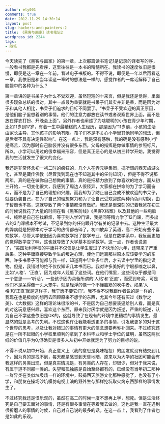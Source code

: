 ```yaml
---
author: ety001
comments: true
date: 2012-11-29 14:30:14
layout: post
slug: hackers-and-painters-2
title: 《黑客与画家》读书笔记2
wordpress_id: 2244
tags:
- 随笔
---
```


今天读完了《黑客与画家》的第一章，上次那篇读书笔记1是记录的译者写的序，一般看书我都是先看序，这里往往是一本书的精髓所在。我读书的速度依旧是很慢，即便是这一章在一年前，看过电子书版的。不得不说，即便是一年以后再看这一章，我依旧是和当年读这一章时的想法是一样的，感觉作者的一席话解释了自己脑袋中的各种为什么？

第一章讲的是书呆子为什么不受欢迎，虽然短短的十来页，但是我还是觉得，里面很多现象总结的很对，其中一点最为重要就是书呆子们其实并非是呆，而是因为对于和其他人相比，书呆子们追求的目标不同罢了。“书呆子不受欢迎的真正原因，是他们脑子里想着别的事情。他们的注意力都放在读书或者观察世界上面，而不是放在穿衣打扮、开晚会上面”。另外作者也阐述了为啥聪明的小孩在青少年时期，比如11岁到17岁，有着一生中最糟糕的人生经历，那是因为“11岁前，小孩的生活由家长主导，其他孩子的影响有限。孩子们不是不关心小学里其他同学的想法，但是后者不具有决定性影响”。在这一点上，我是深有感触，我的确是没有感到小学是痛苦，因为那时自己脑袋并没有很多东西，父母的指挥是你做事情的参照标尺，所以，小学可以用过的很幸福来形容，但是真正恶心的是从初三转学开始，我觉得我的生活就发生了很大的变化。<!-- more -->

我还是非常怀念初一初二时的疯狂的，几个人在弄元铮集团，搞所谓的西天旅游文化，甚至是藏传佛教（尽管我到现在也不知道其中的任何知识），但是不得不说那两年，真的是在做你自己想做的事情，真的是把精力放到了你喜欢的地方。而从初三开始，一切变化很大，我感到了周边人很怪异，大家都在拼命的为了学习而奋斗，而不是为了自己的理想和兴趣。而我却为了防止自己变成不被欢迎的书呆子，就要伪装自己，在为了自己的理想努力和为了让自己受欢迎这两种角色间切换，由于智商也不高，这就导致了两个事情都没有做好。我还是很深刻的记着我爸在初三的时候说我花了大量的时间在看《黑客防线》《黑客X档案》以及其他的一些电脑书，纯粹是自己在找麻烦，等于别人学9门课，我是同等精力学了12门课，而多出去的3门课根本不考试，不记录到你的任何跟升学有关的记录中去。这种生活最大的弊病就是把原本对于学习的热情都击碎了。初四放弃了英语，高二开始有些不喜欢数学，尽管大学依旧因为喜欢数学报了数学专业，但是在数学系中，我反而更加的觉得数学变了味，这也就导致了大学基本没学数学。这一点，作者也说道了，“美国功利学校的平庸并不仅仅是让学生度过了不快乐的六年，还带来了严重后果。这种平庸直接导致学生的叛逆心理，使他们远离那些原本应该要学习的东西。许多书呆子可能都与我一样，知道高中毕业多年后，才去读中学里的指定读物。但是，我错过的绝不仅仅知识几本书而已。我对许多美好的字眼都嗤之以鼻，比如‘人格’、‘正直’，因为成年人贬低了这些词。在他们嘴里，这些词似乎都是同一个意思——‘听话’。一些孩子因为具备所谓的‘人格’和‘正直’，而受到夸奖，可是他们不是呆得像一头大笨牛，就是轻浮的像一个不懂脑筋的吹牛者。如果‘人格’和‘正直’就是这样子，我宁愿不要它们“。我不得不说我跟作者说的是一样的，我现在也是极度的想再去回顾原来不想学的东西，尤其今年还有买过《数学之美》、《大数据》这样的理论味很浓的书，不是因为自己想要装逼给别人看，而是真的对这玩意感兴趣，喜欢这个东西，原来我讨厌学就是因为叛逆，严重的叛逆，认为自己不学这些依旧是OK的，这就导致了在现有的环境中更糟糕的事情发生，最显然的就是高考的失利。不过这也许让我能看透更多的事情，引发我更多的对于这个世界的思考，以及让我对错过的事情有更大的信念想要再弥补回来。不过终究还是在一所不起眼的小学校里顺利的拿到了本科毕业和学士学位的证明，虽然这两张纸的价值几乎为0,但确实是很多人从初中开始就定为了努力的目标的说。

不得不说从初中开始，真正意义上（我的意思是臭味相投）的朋友就没有结交到几个，因为真的是找不到，每天都是感觉到天昏地暗，原来以为大学的社团可能会有我这样的另类出现，但是真实情况是，有另类的人存在，却很少，但对于我来说，有属于道不同那一类的。失望和孤独感是自始至终都有的，已经没有当年初二那种一群异类在类似垃圾场一样的环境中，鼓捣西天旅游文化那种感觉了，也没有了小学，和朋友在操场沙坑模仿电视上演的野外生存那样挖坑取火烤东西那样的事情发生了。

不过终究我还是恨乐观的，虽然在高二的时候一度不想再上学，想死。但是生活终究是自己要去面对的事情，还是有很多事情在等着我去做的，这也是我一直在遇到很折磨人的事情的时候，自己对自己说的最多的话。在这一点上，我看到了作者也是如此的乐观。


